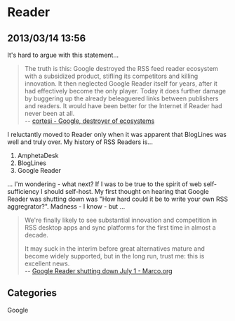 # Reader
## 2013/03/14 13:56

It's hard to argue with this statement...

> The truth is this: Google destroyed the RSS feed reader ecosystem with a 
> subsidized product, stifling its competitors and killing innovation. It 
> then neglected Google Reader itself for years, after it had effectively 
> become the only player. Today it does further damage by buggering up the 
> already beleaguered links between publishers and readers. It would have 
> been better for the Internet if Reader had never been at all.  
> -- [cortesi - Google, destroyer of ecosystems][1]

I reluctantly moved to Reader only when it was apparent that BlogLines was well and truly over. My history of RSS Readers is...

 1. AmphetaDesk 
 2. BlogLines 
 3. Google Reader

... I'm wondering - what next? If I was to be true to the spirit of web self-sufficiency I should self-host. My first thought on hearing that Google Reader was shutting down was "How hard could it be to write your own RSS aggregrator?". Madness - I know - but ...

> We're finally likely to see substantial innovation and competition in 
> RSS desktop apps and sync platforms for the first time in almost a decade.
>  
> It may suck in the interim before great alternatives mature and become 
> widely supported, but in the long run, trust me: this is excellent news.  
> -- [Google Reader shutting down July 1 - Marco.org][2]

[1]: http://corte.si/posts/socialmedia/rip-google-reader.html
[2]: http://www.marco.org/2013/03/13/google-reader-sunset

## Categories
Google